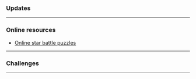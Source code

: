 ### Updates


---

### Online resources

* <a href="https://www.puzzle-star-battle.com/"> Online star battle puzzles </a>



---

### Challenges 



---

